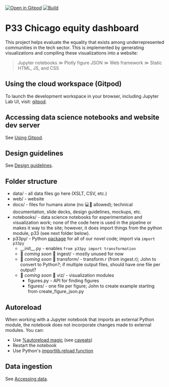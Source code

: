 [![Open in Gitpod](https://img.shields.io/badge/Contribute%20with-Gitpod-908a85?logo=gitpod)](https://gitpod.io/#https://github.com/p33chicago/P33-DEI-dashboard-project)
[![Build](https://github.com/p33chicago/P33-DEI-dashboard-project/actions/workflows/build.yml/badge.svg)](https://github.com/p33chicago/P33-DEI-dashboard-project/actions/workflows/build.yml)

# P33 Chicago equity dashboard

This project helps evaluate the equality that exists among underrepresented communities in the tech sector. This is implemented by generating visualizations and compiling these visualizations into a website:

> Jupyter notebooks ≫ Plotly figure JSON ≫ Web framework ≫ Static HTML, JS, and CSS

## Using the cloud workspace (Gitpod)

To launch the development workspace in your browser, including Jupyter Lab UI, visit: [gitpod](https://gitpod.io/#https://github.com/p33chicago/P33-DEI-dashboard-project).

## Accessing data science notebooks and website dev server

See [Using Gitpod](./docs/using%20gitpod.md).

## Design guidelines

See [Design guidelines](./docs/design%20guidelines.md).

## Folder structure

* data/ - all data files go here (XSLT, CSV, etc.)
* web/ - website
* docs/ - files for humans alone (no 💻🤖 allowed); technical documentation, slide decks, design guidelines, mockups, etc.
* notebooks/ - data science notebooks for experimentation and visualization work; none of the code here is used in the pipeline or makes it way to the site; however, it does import things from the python module, p33 (see next folder below).
* p33py/ - Python [package](https://docs.python.org/3/tutorial/modules.html#packages) for all of our novel code; import via `import p33py`
  * \_\_init__.py - enables `from p33py import transformation`
  * 🚧 _coming soon_ 🚧 ingest/ - mostly unused for now
  * 🚧 _coming soon_ 🚧 transform/ - transform.r (from ingest.r); John to convert to Python?; if multiple output files, should have one file per output?
  * 🚧 _coming soon_ 🚧 viz/ - visualization modules
    * figures.py - API for finding figures
    * figures/ - one file per figure; John to create example starting from create_figure_json.py


## Autoreload

When working with a Jupyter notebook that imports an external Python module, the notebook does not incorporate changes made to external modules. You can:

* Use [%autoreload magic](https://ipython.readthedocs.io/en/stable/config/extensions/autoreload.html) (see [caveats](https://ipython.readthedocs.io/en/stable/config/extensions/autoreload.html#caveats))
* Restart the notebook
* Use Python's [importlib.reload function](https://docs.python.org/3/library/importlib.html#importlib.reload)

## Data ingestion

See [Accessing data](./docs/accessing%20data.ipynb).
